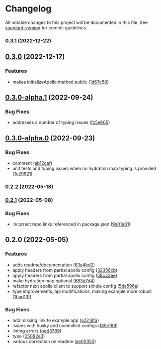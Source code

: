 # Changelog

All notable changes to this project will be documented in this file. See [standard-version](https://github.com/conventional-changelog/standard-version) for commit guidelines.

### [0.3.1](https://github.com/platypusrex/nextjs-apollo-client/compare/@release/0.3.0...@release/0.3.1) (2022-12-22)

## [0.3.0](https://github.com/platypusrex/nextjs-apollo-client/compare/@release/0.3.0-alpha.1...@release/0.3.0) (2022-12-17)


### Features

* makes initializeApollo method public ([1d67c58](https://github.com/platypusrex/nextjs-apollo-client/commit/1d67c58371194d757f0b53342fb3e58f65b6d581))

## [0.3.0-alpha.1](https://github.com/platypusrex/nextjs-apollo-client/compare/@release/0.3.0-alpha.0...@release/0.3.0-alpha.1) (2022-09-24)


### Bug Fixes

* addresses a number of typing issues ([fc5e605](https://github.com/platypusrex/nextjs-apollo-client/commit/fc5e605f5403bd7cb9bd4166df959c04aeb49bf3))

## [0.3.0-alpha.0](https://github.com/platypusrex/nextjs-apollo-client/compare/@release/0.2.2...@release/0.3.0-alpha.0) (2022-09-23)


### Bug Fixes

* comment ([ab12caf](https://github.com/platypusrex/nextjs-apollo-client/commit/ab12cafce7ddeacd21314b70a221848ba6ae0a44))
* unit tests and typing issues when no hydration map typing is provided ([1c29921](https://github.com/platypusrex/nextjs-apollo-client/commit/1c2992159cc60d707738776bbace0a547bf43beb))

### [0.2.2](https://github.com/platypusrex/nextjs-apollo-client/compare/@release/0.2.1...@release/0.2.2) (2022-05-18)

### [0.2.1](https://github.com/platypusrex/nextjs-apollo-client/compare/@release/0.2.0...@release/0.2.1) (2022-05-08)


### Bug Fixes

* incorrect repo links referenced in package.json ([9a01a01](https://github.com/platypusrex/nextjs-apollo-client/commit/9a01a01346353f018450caef79e91a1a3e28592c))

## 0.2.0 (2022-05-05)


### Features

* adds readme/documentation ([63a4bd2](https://github.com/platypusrex/nextjs-apollo/commit/63a4bd292db90d0c4d80f0d6672123a28bae6d8c))
* apply headers from partial apollo config ([32356cb](https://github.com/platypusrex/nextjs-apollo/commit/32356cbc67d618dda9aa63482effd8e239979666))
* apply headers from partial apollo config ([58c43ee](https://github.com/platypusrex/nextjs-apollo/commit/58c43ee82cada51605db97ee24850e5383e061ab))
* make hydration map optional ([683d7d4](https://github.com/platypusrex/nextjs-apollo/commit/683d7d49b6093cc63bc6cc52183c7c754176cb0f))
* refactor next apollo client to support simple config ([5da596a](https://github.com/platypusrex/nextjs-apollo/commit/5da596a2a0e7658a8ee4530416339228147e2ea2))
* type improvements, api modifications, making example more robust ([1bad13f](https://github.com/platypusrex/nextjs-apollo/commit/1bad13f75d2f19d6565836c314e38445db645144))


### Bug Fixes

* add missing link to example app ([a2218fa](https://github.com/platypusrex/nextjs-apollo/commit/a2218fa720eb188acf5a4dec217a4d92a39a74c1))
* issues with husky and commitlint configs ([f85e168](https://github.com/platypusrex/nextjs-apollo/commit/f85e168140d671b3fa3e2338475e1bbcbda726cc))
* linting errors ([bed3789](https://github.com/platypusrex/nextjs-apollo/commit/bed37890b6edb5674983567b55fd31ea4b6a5a2c))
* typo ([05082e3](https://github.com/platypusrex/nextjs-apollo/commit/05082e3bcfb27558688accfc18bee351b4983529))
* various correction on readme ([ae00350](https://github.com/platypusrex/nextjs-apollo/commit/ae0035039100dc427dda03019db1482efe211248))

